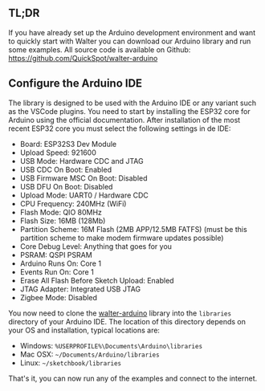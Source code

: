 ## TL;DR

If you have already set up the Arduino development environment and want to
quickly start with Walter you can download our Arduino library and run some
examples. All source code is available on Github: 
https://github.com/QuickSpot/walter-arduino

## Configure the Arduino IDE

The library is designed to be used with the Arduino IDE or any variant such as
the VSCode plugins. You need to start by installing the ESP32 core for Arduino
using the official documentation. After installation of the most recent ESP32
core you must select the following settings in de IDE:

 - Board: ESP32S3 Dev Module
 - Upload Speed: 921600
 - USB Mode: Hardware CDC and JTAG
 - USB CDC On Boot: Enabled
 - USB Firmware MSC On Boot: Disabled
 - USB DFU On Boot: Disabled
 - Upload Mode: UART0 / Hardware CDC
 - CPU Frequency: 240MHz (WiFi)
 - Flash Mode: QIO 80MHz
 - Flash Size: 16MB (128Mb)
 - Partition Scheme: 16M Flash (2MB APP/12.5MB FATFS) (must be this partition scheme to make modem firmware updates possible)
 - Core Debug Level: Anything that goes for you
 - PSRAM: QSPI PSRAM
 - Arduino Runs On: Core 1
 - Events Run On: Core 1
 - Erase All Flash Before Sketch Upload: Enabled
 - JTAG Adapter: Integrated USB JTAG
 - Zigbee Mode: Disabled

You now need to clone the [walter-arduino](https://github.com/QuickSpot/walter-arduino)
library into the `libraries` directory of your Arduino IDE. The location of this
directory depends on your OS and installation, typical locations are:

 - Windows: `%USERPROFILE%\Documents\Arduino\libraries`
 - Mac OSX: `~/Documents/Arduino/libraries`
 - Linux: `~/sketchbook/libraries`

That's it, you can now run any of the examples and connect to the internet.